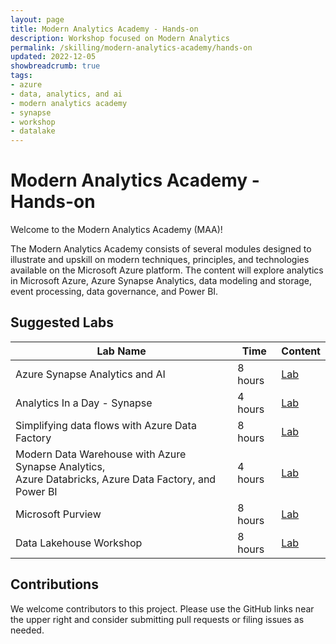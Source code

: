 ```yaml
---
layout: page
title: Modern Analytics Academy - Hands-on
description: Workshop focused on Modern Analytics
permalink: /skilling/modern-analytics-academy/hands-on
updated: 2022-12-05
showbreadcrumb: true
tags:
- azure
- data, analytics, and ai
- modern analytics academy
- synapse
- workshop
- datalake
---
```


# Modern Analytics Academy - Hands-on

Welcome to the Modern Analytics Academy (MAA)! 

The Modern Analytics Academy consists of several modules designed to illustrate and upskill on modern techniques, principles, and technologies available on the Microsoft Azure platform. The content will explore analytics in Microsoft Azure, Azure Synapse Analytics, data modeling and storage, event processing, data governance, and Power BI. 

## Suggested Labs

| Lab Name | Time | Content | 
|---|---|---|
| Azure Synapse Analytics and AI | 8 hours | [Lab](https://github.com/microsoft/MCW-Azure-Synapse-Analytics-and-AI/blob/master/Hands-on%20lab/HOL%20step-by%20step%20-%20Azure%20Synapse%20Analytics%20and%20AI.md) |
| Analytics In a Day - Synapse | 4 hours | [Lab](https://github.com/solliancenet/azure-synapse-analytics-day) |
| Simplifying data flows with Azure Data Factory | 8 hours | [Lab](https://github.com/solliancenet/tech-immersion-data-ai/blob/master/data-exp5/README.md) |
| Modern Data Warehouse with Azure Synapse Analytics, <br />Azure Databricks, Azure Data Factory, and Power BI | 4 hours | [Lab](https://github.com/solliancenet/tech-immersion-data-ai/blob/master/data-exp6/README.md) |
| Microsoft Purview | 8 hours | [Lab](https://aka.ms/purviewlab) |
| Data Lakehouse Workshop | 8 hours | [Lab](https://aka.ms/lakehouselab) |

## Contributions

We welcome contributors to this project. Please use the GitHub links near the upper right and consider submitting pull requests or filing issues as needed.